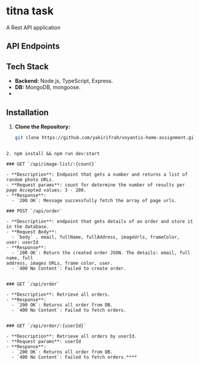 # titna task
A Rest API application 





## API Endpoints


## Tech Stack
- **Backend:** Node.js, TypeScript, Express.
- **DB:** MongoDB, mongoose.
- 
## Installation

1. **Clone the Repository:**

   ```bash
   git clone https://github.com/yakirifrah/voyantis-home-assignment.git
```

2. npm install && npm run dev:start

### GET `/api/image-list/:{count}`

- **Description**: Endpoint that gets a number and returns a list of random photo URLs.
- **Request params**: count for determine the number of results per page Accepted values: 3 - 200.
- **Response**:
  - `200 OK`: Message successfully fetch the array of page urls.

### POST `/api/order`

- **Description**: endpoint that gets details of an order and store it in the database. 
- **Request Body**:
  - `body` . email, fullName, fullAddress, imageUrls, frameColor, user: userId
- **Response**:
  - `200 OK`: Return the created order JSON. The details: email, full name, full
address, images URLs, frame color, user.
  - `400 No Content`: Failed to create order.
 
  
### GET `/api/order`

- **Description**: Retrieve all orders.
- **Response**:
  - `200 OK`: Returns all order from DB.
  - `400 No Content`: Failed to fetch orders.
 
  
### GET `/api/order/:{userId}`

- **Description**: Retrieve all orders by userId.
- **Request params**: userId
- **Response**:
  - `200 OK`: Returns all order from DB.
  - `400 No Content`: Failed to fetch orders.****

